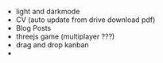 - light and darkmode
- CV (auto update from drive download pdf)
- Blog Posts
- threejs game (multiplayer ???)
- drag and drop kanban
- 